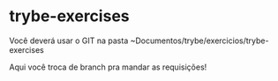 # trybe-exercises

Você deverá usar o GIT na pasta ~Documentos/trybe/exercicios/trybe-exercises

Aqui você troca de branch pra mandar as requisições!
